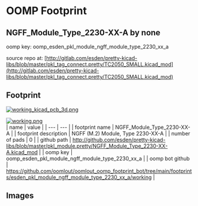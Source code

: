 # OOMP Footprint  
## NGFF_Module_Type_2230-XX-A  by none  
  
oomp key: oomp_esden_pkl_module_ngff_module_type_2230_xx_a  
  
source repo at: [http://gitlab.com/esden/pretty-kicad-libs/blob/master/pkl_tag_connect.pretty/TC2050_SMALL.kicad_mod](http://gitlab.com/esden/pretty-kicad-libs/blob/master/pkl_tag_connect.pretty/TC2050_SMALL.kicad_mod)  
## Footprint  
  
[![working_kicad_pcb_3d.png](working_kicad_pcb_3d_600.png)](working_kicad_pcb_3d.png)  
  
[![working.png](working_600.png)](working.png)  
| name | value | 
| --- | --- | 
| footprint name | NGFF_Module_Type_2230-XX-A | 
| footprint description | NGFF (M.2) Module, Type 2230-XX-A | 
| number of pads | 0 | 
| github path | http://github.com/esden/pretty-kicad-libs/blob/master/pkl_module.pretty/NGFF_Module_Type_2230-XX-A.kicad_mod | 
| oomp key | oomp_esden_pkl_module_ngff_module_type_2230_xx_a | 
| oomp bot github | https://github.com/oomlout/oomlout_oomp_footprint_bot/tree/main/footprints/esden_pkl_module_ngff_module_type_2230_xx_a/working | 
## Images  
